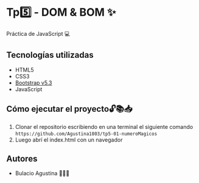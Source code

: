 # Tp5️⃣ - DOM & BOM ✨

Práctica de JavaScript 💻

## Tecnologías utilizadas 

- HTML5
- CSS3
- [Bootstrap v5.3](https://getbootstrap.com/)
- JavaScript


## Cómo ejecutar el proyecto🔓📚📥

1. Clonar el repositorio escribiendo en una terminal el siguiente comando `https://github.com/Agustina1803/tp5-01-numeroMagicos`
1. Luego abrí el index.html con un navegador 


## Autores

- Bulacio Agustina 👩🏻‍💻
